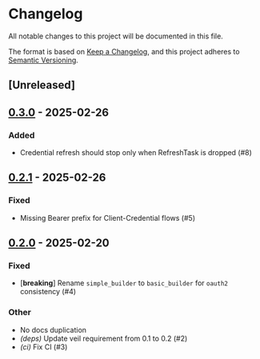 # Changelog

All notable changes to this project will be documented in this file.

The format is based on [Keep a Changelog](https://keepachangelog.com/en/1.0.0/),
and this project adheres to [Semantic Versioning](https://semver.org/spec/v2.0.0.html).

## [Unreleased]

## [0.3.0](https://github.com/vakamo-labs/middle-rs/compare/v0.2.1...v0.3.0) - 2025-02-26

### Added

- Credential refresh should stop only when RefreshTask is dropped (#8)

## [0.2.1](https://github.com/vakamo-labs/middle-rs/compare/v0.2.0...v0.2.1) - 2025-02-26

### Fixed

- Missing Bearer prefix for Client-Credential flows (#5)

## [0.2.0](https://github.com/vakamo-labs/middle-rs/compare/v0.1.0...v0.2.0) - 2025-02-20

### Fixed

- [**breaking**] Rename `simple_builder` to `basic_builder` for `oauth2` consistency (#4)

### Other

- No docs duplication
- *(deps)* Update veil requirement from 0.1 to 0.2 (#2)
- *(ci)* Fix CI (#3)
